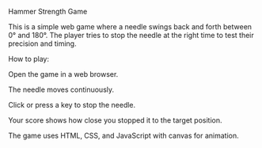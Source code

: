 Hammer Strength Game

This is a simple web game where a needle swings back and forth between 0° and 180°. The player tries to stop the needle at the right time to test their precision and timing.

How to play:

Open the game in a web browser.

The needle moves continuously.

Click or press a key to stop the needle.

Your score shows how close you stopped it to the target position.

The game uses HTML, CSS, and JavaScript with canvas for animation.
